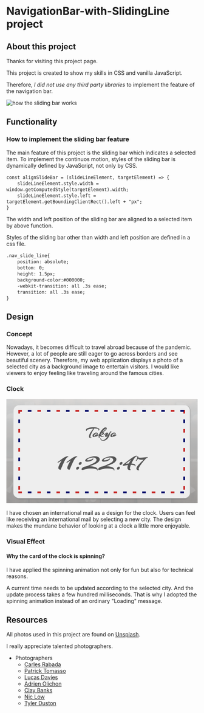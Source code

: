# NavigationBar-with-SlidingLine project
## About this project
Thanks for visiting this project page.

This project is created to show my skills in CSS and vanilla JavaScript.

Therefore, *I did not use any third party libraries* to implement the feature of the navigation bar.

![how the sliding bar works](/nav-sliding.gif)

## Functionality
### How to implement the sliding bar feature
The main feature of this project is the sliding bar which indicates a selected item. To implement the continuos motion, styles of the sliding bar is dynamically defined by JavaScript, not only by CSS.

    const alignSlideBar = (slideLineElement, targetElement) => {
        slideLineElement.style.width = window.getComputedStyle(targetElement).width;
        slideLineElement.style.left = targetElement.getBoundingClientRect().left + "px";
    }

The width and left position of the sliding bar are aligned to a selected item by above function.

Styles of the sliding bar other than width and left position are defined in a css file.

    .nav_slide_line{
        position: absolute;
        bottom: 0;
        height: 1.5px;
        background-color:#000000;
        -webkit-transition: all .3s ease;
        transition: all .3s ease;
    }

## Design
### Concept
Nowadays, it becomes difficult to travel abroad because of the pandemic. However, a lot of people are still eager to go across borders and see beautiful scenery. Therefore, my web application displays a photo of a selected city as a background image to entertain visitors. I would like viewers to enjoy feeling like traveling around the famous cities.

### Clock
![clock design](/clock_international_mail.png)

I have chosen an international mail as a design for the clock. Users can feel like receiving an international mail by selecting a new city. The design makes the mundane behavior of looking at a clock a little more enjoyable.

### Visual Effect
#### Why the card of the clock is spinning?

I have applied the spinning animation not only for fun but also for technical reasons.

A current time needs to be updated according to the selected city. And the update process takes a few hundred milliseconds. That is why I adopted the spinning animation instead of an ordinary "Loading" message.


## Resources
All photos used in this project are found on [Unsplash](https://unsplash.com/).

I really appreciate talented photographers.

* Photographers
    * [Carles Rabada](https://unsplash.com/@carlesrgm?utm_source=unsplash&utm_medium=referral&utm_content=creditCopyText)
    * [Patrick Tomasso](https://unsplash.com/@impatrickt?utm_source=unsplash&utm_medium=referral&utm_content=creditCopyText)
    * [Lucas Davies](https://unsplash.com/@lucas_davies?utm_source=unsplash&utm_medium=referral&utm_content=creditCopyText)
    * [Adrien Olichon](https://unsplash.com/@adrienolichon?utm_source=unsplash&utm_medium=referral&utm_content=creditCopyText)
    * [Clay Banks](https://unsplash.com/@claybanks?utm_source=unsplash&utm_medium=referral&utm_content=creditCopyText)
    * [Nic Low](https://unsplash.com/@niclow?utm_source=unsplash&utm_medium=referral&utm_content=creditCopyText)
    * [Tyler Duston](https://unsplash.com/@dustont12?utm_source=unsplash&utm_medium=referral&utm_content=creditCopyText)
